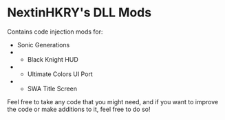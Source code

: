 # NextinHKRY's DLL Mods
Contains code injection mods for:
- Sonic Generations
- - Black Knight HUD 
- - Ultimate Colors UI Port
- - SWA Title Screen

Feel free to take any code that you might need, and if you want to improve the code or make additions to it, feel free to do so!

